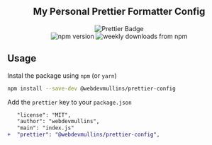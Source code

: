 <h2 align="center">My Personal Prettier Formatter Config</h2>

<p align="center">
<img src="https://img.shields.io/badge/Prettier-F7B93E?logo=prettier&logoColor=fff&style=flat" alt="Prettier Badge">
<br />
<img alt="npm version" src="https://img.shields.io/npm/v/@webdevmullins/prettier-config.svg?style=flat">
<img alt="weekly downloads from npm" src="https://img.shields.io/npm/dw/@webdevmullins/prettier-config.svg?style=flat">
</p>


## Usage

Instal the package using `npm` (or `yarn`)

```sh
npm install --save-dev @webdevmullins/prettier-config
```

Add the `prettier` key to your `package.json`

```diff
   "license": "MIT",
   "author": "webdevmullins",
   "main": "index.js"
+  "prettier": "@webdevmullins/prettier-config",
 ```